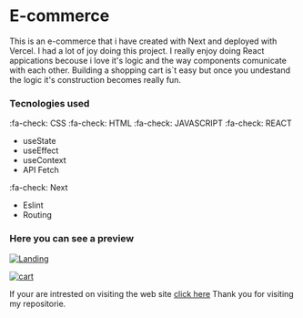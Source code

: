 # E-commerce

This is an e-commerce that i have created with Next and deployed with Vercel. I had a lot of joy doing this project. I really enjoy doing React appications becouse i love it's logic and the way components comunicate with each other. Building a shopping cart is`t easy but once you undestand the logic it's construction becomes really fun.


### Tecnologies used

:fa-check: CSS 
:fa-check: HTML
:fa-check: JAVASCRIPT
:fa-check: REACT
- useState
- useEffect
- useContext
- API Fetch

:fa-check: Next
-  Eslint
- Routing

### Here you can see a preview 



[![Landing ](https://i.postimg.cc/q7xDdxyC/landing.png "Landing ")](https://i.postimg.cc/q7xDdxyC/landing.png "Landing ")

[![cart](https://i.postimg.cc/XqzDzNFH/cart.png "cart")](https://i.postimg.cc/XqzDzNFH/cart.png "cart")

If your are intrested on visiting the web site [click here](https://e-commerce-next-murex.vercel.app/ "click here")
Thank you for visiting my repositorie.